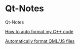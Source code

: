# Qt-Notes
Qt-Notes

[How to auto format my C++ code](https://forum.qt.io/topic/103159/how-to-auto-format-my-code)

[Automatically format QML\/JS files]([https://forum.qt.io/topic/103159/how-to-auto-format-my-code](https://doc.qt.io/qtcreator/creator-how-to-autoformat-qml-js.html))
